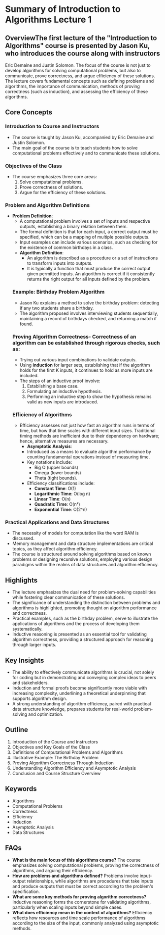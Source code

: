 # Summary of Introduction to Algorithms Lecture 1

## OverviewThe first lecture of the "Introduction to Algorithms" course is presented by Jason Ku, who introduces the course along with instructors
Eric Demaine and Justin Solomon. The focus of the course is not just to develop algorithms for solving computational problems, but also to communicate,
prove correctness, and argue efficiency of these solutions. The lecture covers fundamental concepts such as defining problems and algorithms, the importance
of communication, methods of proving correctness (such as induction), and assessing the efficiency of these algorithms.

## Core Concepts
### Introduction to Course and Instructors
- The course is taught by Jason Ku, accompanied by Eric Demaine and Justin Solomon.
- The main goal of the course is to teach students how to solve computational problems effectively and to communicate these solutions.
### Objectives of the Class
- The course emphasizes three core areas:
  1. Solve computational problems.
  2. Prove correctness of solutions.
  3. Argue for the efficiency of these solutions.
### Problem and Algorithm Definitions
- **Problem Definition**:
  - A computational problem involves a set of inputs and respective outputs, establishing a binary relation between them.
  - The formal definition is that for each input, a correct output must be specified, which can be a mapping of multiple possible outputs.
  - Input examples can include various scenarios, such as checking for the existence of common birthdays in a class.
  - **Algorithm Definition**:
    - An algorithm is described as a procedure or a set of instructions to transform inputs into outputs.
    - It is typically a function that must produce the correct output given permitted inputs. An algorithm is correct if it consistently returns the right
       output for all inputs defined by the problem.
  ### Example: Birthday Problem Algorithm
  - Jason Ku explains a method to solve the birthday problem: detecting if any two students share a birthday.
  - The algorithm proposed involves interviewing students sequentially, maintaining a record of birthdays checked, and returning a match if found.
  ### Proving Algorithm Correctness- Correctness of an algorithm can be established through rigorous checks, such as:
  - Trying out various input combinations to validate outputs.
  - Using **induction** for larger sets, establishing that if the algorithm holds for the first K inputs, it continues to hold as more inputs are included.
  - The steps of an inductive proof involve:
    1. Establishing a base case.
    2. Formulating an inductive hypothesis.
    3. Performing an inductive step to show the hypothesis remains valid as new inputs are introduced.
  ### Efficiency of Algorithms
  - Efficiency assesses not just how fast an algorithm runs in terms of time, but how that time scales with different input sizes. Traditional
     timing methods are inefficient due to their dependency on hardware; hence, alternative measures are necessary.
    - **Asymptotic Analysis**:
    - Introduced as a means to evaluate algorithm performance by counting fundamental operations instead of measuring time.
    - Key notations include:
      - Big O (upper bounds)
      - Omega (lower bounds)
      - Theta (tight bounds).
    - Efficiency classifications include:
      - **Constant Time**: O(1)
      - **Logarithmic Time**: O(log n)
      - **Linear Time**: O(n)
      - **Quadratic Time**: O(n²)
      - **Exponential Time**: O(2^n)
### Practical Applications and Data Structures
- The necessity of models for computation like the word RAM is discussed.
- Memory management and data structure implementations are critical topics, as they affect algorithm efficiency.
- The course is structured around solving algorithms based on known problems or designing recursive solutions, employing various
  design paradigms within the realms of data structures and algorithm efficiency.
## Highlights
- The lecture emphasizes the dual need for problem-solving capabilities while fostering clear communication of these solutions.
- The significance of understanding the distinction between problems and algorithms is highlighted, promoting thought on algorithm performance and correctness.
- Practical examples, such as the birthday problem, serve to illustrate the applications of algorithms and the process of developing them systematically.
- Inductive reasoning is presented as an essential tool for validating algorithm correctness, providing a structured approach for reasoning through larger inputs.
## Key Insights
- The ability to effectively communicate algorithms is crucial, not solely for coding but in demonstrating and conveying complex ideas to peers and stakeholders.
- Induction and formal proofs become significantly more viable with increasing complexity, underlining a theoretical underpinning that supports algorithm design.
- A strong understanding of algorithm efficiency, paired with practical data structure knowledge, prepares students for real-world problem-solving and optimization.
## Outline
1. Introduction of the Course and Instructors
2. Objectives and Key Goals of the Class
3. Definitions of Computational Problems and Algorithms
4. Illustrative Example: The Birthday Problem
5. Proving Algorithm Correctness Through Induction
6. Understanding Algorithm Efficiency and Asymptotic Analysis
7. Conclusion and Course Structure Overview
## Keywords
- Algorithms
- Computational Problems
- Correctness
- Efficiency
- Induction
- Asymptotic Analysis
- Data Structures
## FAQs
- **What is the main focus of this algorithms course?**
  The course emphasizes solving computational problems, proving the correctness of algorithms, and arguing their efficiency.
- **How are problems and algorithms defined?**
Problems involve input-output relationships, while algorithms are procedures that take inputs and produce outputs that must be correct according
 to the problem's specification.
- **What are some key methods for proving algorithm correctness?**
  Inductive reasoning forms the cornerstone for validating algorithms, particularly when scaling inputs beyond simple cases.
- **What does efficiency mean in the context of algorithms?**
  Efficiency reflects how resources and time scale performance of algorithms according to the size of the input, commonly analyzed using asymptotic methods.
